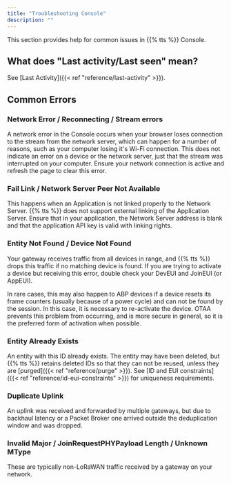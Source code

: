 ```yaml
---
title: "Troubleshooting Console"
description: ""
---
```


This section provides help for common issues in {{% tts %}} Console. 

<!--more-->

## What does "Last activity/Last seen" mean?

See [Last Activity]({{< ref "reference/last-activity" >}}).

## Common Errors

### Network Error / Reconnecting / Stream errors

A network error in the Console occurs when your browser loses connection to the stream from the network server, which can happen for a number of reasons, such as your computer losing it's Wi-Fi connection. This does not indicate an error on a device or the network server, just that the stream was interrupted on your computer. Ensure your network connection is active and refresh the page to clear this error.

### Fail Link / Network Server Peer Not Available

This happens when an Application is not linked properly to the Network Server. {{% tts %}} does not support external linking of the Application Server. Ensure that in your application, the Network Server address is blank and that the application API key is valid with linking rights.

### Entity Not Found / Device Not Found

Your gateway receives traffic from all devices in range, and {{% tts %}} drops this traffic if no matching device is found. If you are trying to activate a device but receiving this error, double check your DevEUI and JoinEUI (or AppEUI).

In rare cases, this may also happen to ABP devices if a device resets its frame counters (usually because of a power cycle) and can not be found by the session. In this case, it is necessary to re-activate the device. OTAA prevents this problem from occurring, and is more secure in general, so it is the preferred form of activation when possible.

### Entity Already Exists

An entity with this ID already exists. The entity may have been deleted, but {{% tts %}} retains deleted IDs so that they can not be reused, unless they are [purged]({{< ref "reference/purge" >}}). See [ID and EUI constraints]({{< ref "reference/id-eui-constraints" >}}) for uniqueness requirements.

### Duplicate Uplink

An uplink was received and forwarded by multiple gateways, but due to backhaul latency or a Packet Broker one arrived outside the deduplication window and was dropped.

### Invalid Major / JoinRequestPHYPayload Length / Unknown MType

These are typically non-LoRaWAN traffic received by a gateway on your network.
